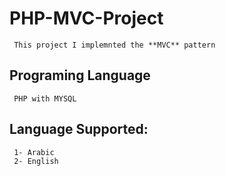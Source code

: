 # PHP-MVC-Project
     This project I implemnted the **MVC** pattern

## Programing Language
     PHP with MYSQL 

## Language Supported:
     1- Arabic
     2- English
        
